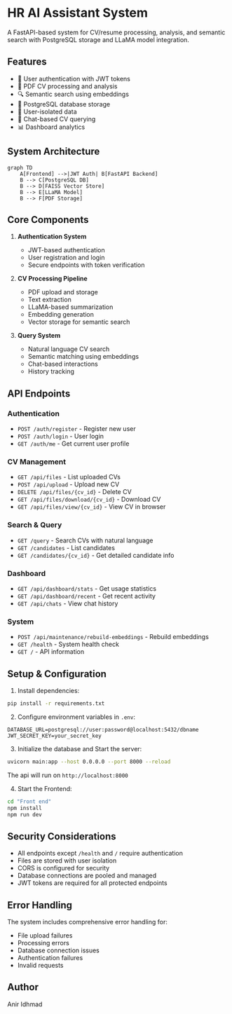 # HR AI Assistant System 

A FastAPI-based system for CV/resume processing, analysis, and semantic search with PostgreSQL storage and LLaMA model integration.

## Features

- 🔐 User authentication with JWT tokens
- 📄 PDF CV processing and analysis
- 🔍 Semantic search using embeddings
- 💾 PostgreSQL database storage
- 👤 User-isolated data
- 💬 Chat-based CV querying
- 📊 Dashboard analytics

## System Architecture

```mermaid
graph TD
    A[Frontend] -->|JWT Auth| B[FastAPI Backend]
    B --> C[PostgreSQL DB]
    B --> D[FAISS Vector Store]
    B --> E[LLaMA Model]
    B --> F[PDF Storage]
```

## Core Components

1. **Authentication System**
   - JWT-based authentication
   - User registration and login
   - Secure endpoints with token verification

2. **CV Processing Pipeline**
   - PDF upload and storage
   - Text extraction
   - LLaMA-based summarization
   - Embedding generation
   - Vector storage for semantic search

3. **Query System**
   - Natural language CV search
   - Semantic matching using embeddings
   - Chat-based interactions
   - History tracking

## API Endpoints

### Authentication
- `POST /auth/register` - Register new user
- `POST /auth/login` - User login
- `GET /auth/me` - Get current user profile

### CV Management
- `GET /api/files` - List uploaded CVs
- `POST /api/upload` - Upload new CV
- `DELETE /api/files/{cv_id}` - Delete CV
- `GET /api/files/download/{cv_id}` - Download CV
- `GET /api/files/view/{cv_id}` - View CV in browser

### Search & Query
- `GET /query` - Search CVs with natural language
- `GET /candidates` - List candidates
- `GET /candidates/{cv_id}` - Get detailed candidate info

### Dashboard
- `GET /api/dashboard/stats` - Get usage statistics
- `GET /api/dashboard/recent` - Get recent activity
- `GET /api/chats` - View chat history

### System
- `POST /api/maintenance/rebuild-embeddings` - Rebuild embeddings
- `GET /health` - System health check
- `GET /` - API information

## Setup & Configuration

1. Install dependencies:
```bash
pip install -r requirements.txt
```

2. Configure environment variables in `.env`:
```env
DATABASE_URL=postgresql://user:password@localhost:5432/dbname
JWT_SECRET_KEY=your_secret_key
```

3. Initialize the database and Start the server:
```bash
uvicorn main:app --host 0.0.0.0 --port 8000 --reload
```

The api will run on `http://localhost:8000`

4. Start the Frontend:
```bash
cd "Front end"
npm install
npm run dev
```

## Security Considerations

- All endpoints except `/health` and `/` require authentication
- Files are stored with user isolation
- CORS is configured for security
- Database connections are pooled and managed
- JWT tokens are required for all protected endpoints

## Error Handling

The system includes comprehensive error handling for:
- File upload failures
- Processing errors
- Database connection issues
- Authentication failures
- Invalid requests

## Author

Anir Idhmad
